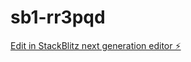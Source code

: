 # sb1-rr3pqd

[Edit in StackBlitz next generation editor ⚡️](https://stackblitz.com/~/github.com/noamloewenstern/sb1-rr3pqd)
